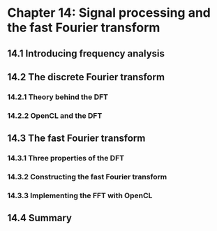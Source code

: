 # Chapter 14: Signal processing and the fast Fourier transform

## 14.1 Introducing frequency analysis

## 14.2 The discrete Fourier transform

### 14.2.1 Theory behind the DFT

### 14.2.2 OpenCL and the DFT

## 14.3 The fast Fourier transform

### 14.3.1 Three properties of the DFT

### 14.3.2 Constructing the fast Fourier transform

### 14.3.3 Implementing the FFT with OpenCL

## 14.4 Summary

